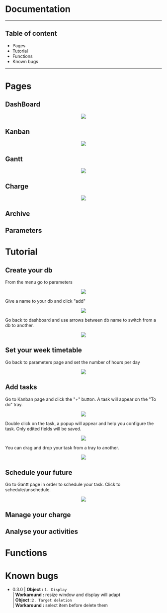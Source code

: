 ﻿# Documentation
-------------------------------------------------------------------------
## Table of content

* Pages
* Tutorial
* Functions
* Known bugs

-------------------------------------------------------------------------

# Pages

## DashBoard

<p align="center">
  <img src="https://github.com/MaximeAeva/TheEfficientGuy/blob/master/res/DashBoard.PNG">
</p>

## Kanban

<p align="center">
  <img src="https://github.com/MaximeAeva/TheEfficientGuy/blob/master/res/hellokanban.PNG">
</p>

## Gantt

<p align="center">
  <img src="https://github.com/MaximeAeva/TheEfficientGuy/blob/master/res/hellogantt.PNG">
</p>

## Charge

<p align="center">
  <img src="https://github.com/MaximeAeva/TheEfficientGuy/blob/master/res/hello.PNG">
</p>

## Archive

## Parameters

# Tutorial

## Create your db
From the menu go to parameters
<p align="center">
  <img src="https://github.com/MaximeAeva/TheEfficientGuy/blob/master/res/menu.png">
</p>
Give a name to your db and click "add"
<p align="center">
  <img src="https://github.com/MaximeAeva/TheEfficientGuy/blob/master/res/createbd.png">
</p>
Go back to dashboard and use arrows between db name to switch from a db to another.
<p align="center">
  <img src="https://github.com/MaximeAeva/TheEfficientGuy/blob/master/res/choosedb.png">
</p>

## Set your week timetable
Go back to parameters page and set the number of hours per day
<p align="center">
  <img src="https://github.com/MaximeAeva/TheEfficientGuy/blob/master/res/dayset.png">
</p>

## Add tasks
Go to Kanban page and click the "+" button. A task will appear on the "To do" tray.
<p align="center">
  <img src="https://github.com/MaximeAeva/TheEfficientGuy/blob/master/res/addtask.png">
</p>
Double click on the task, a popup will appear and help you configure the task.
Only edited fields will be saved.
<p align="center">
  <img src="https://github.com/MaximeAeva/TheEfficientGuy/blob/master/res/programtask.png">
</p>
You can drag and drop your task from a tray to another.
<p align="center">
  <img src="https://github.com/MaximeAeva/TheEfficientGuy/blob/master/res/shifttray.png">
</p>

## Schedule your future
Go to Gantt page in order to schedule your task. Click to schedule/unschedule.
<p align="center">
  <img src="https://github.com/MaximeAeva/TheEfficientGuy/blob/master/res/edit.png">
</p>

## Manage your charge

## Analyse your activities

# Functions

# Known bugs

* 0.3.0
| **Object :** `1. Display`  
|       **Workaround :** resize window and display will adapt  
| **Object :**`2. Target deletion`  
|       **Workaround :** select item before delete them  



